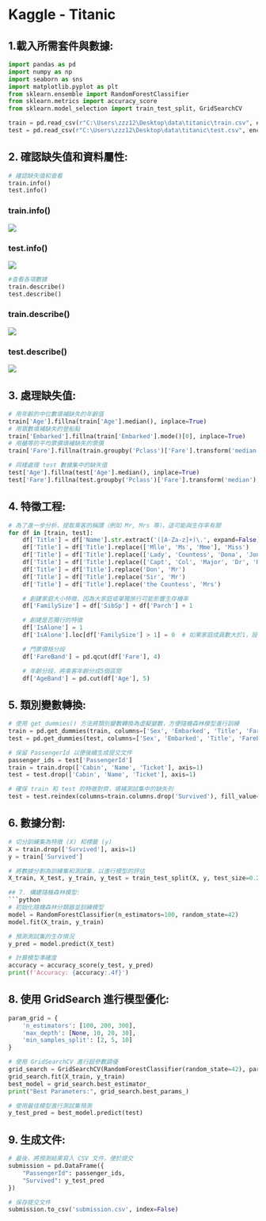 # Kaggle - Titanic 

## 1.載入所需套件與數據:
```python
import pandas as pd
import numpy as np
import seaborn as sns
import matplotlib.pyplot as plt
from sklearn.ensemble import RandomForestClassifier
from sklearn.metrics import accuracy_score
from sklearn.model_selection import train_test_split, GridSearchCV

train = pd.read_csv(r"C:\Users\zzz12\Desktop\data\titanic\train.csv", encoding="utf-8")
test = pd.read_csv(r"C:\Users\zzz12\Desktop\data\titanic\test.csv", encoding="utf-8")
```

## 2. 確認缺失值和資料屬性:

```python
# 確認缺失值和查看
train.info()
test.info()
```
### train.info()  
![](https://github.com/zzz123343/Kaggle---Titanic-/raw/main/images/0-1.png)  
### test.info()  
![](https://github.com/zzz123343/Kaggle---Titanic-/raw/main/images/0-2.png)  

```python
#查看各項數據
train.describe()
test.describe()
```
### train.describe()  
![](https://github.com/zzz123343/Kaggle---Titanic-/raw/main/images/1-1.png)  
### test.describe()  
![](https://github.com/zzz123343/Kaggle---Titanic-/raw/main/images/1-2.png)  

## 3. 處理缺失值:
```python
# 用年齡的中位數填補缺失的年齡值
train['Age'].fillna(train['Age'].median(), inplace=True)
# 用眾數填補缺失的登船點
train['Embarked'].fillna(train['Embarked'].mode()[0], inplace=True)
# 用艙等的平均票價填補缺失的票價
train['Fare'].fillna(train.groupby('Pclass')['Fare'].transform('median'), inplace=True)

# 同樣處理 test 數據集中的缺失值
test['Age'].fillna(test['Age'].median(), inplace=True)
test['Fare'].fillna(test.groupby('Pclass')['Fare'].transform('median'), inplace=True)
```

## 4. 特徵工程:
```python
# 為了進一步分析，提取乘客的稱謂（例如 Mr, Mrs 等），這可能與生存率有關
for df in [train, test]:
    df['Title'] = df['Name'].str.extract('([A-Za-z]+)\.', expand=False)
    df['Title'] = df['Title'].replace(['Mlle', 'Ms', 'Mme'], 'Miss')
    df['Title'] = df['Title'].replace(['Lady', 'Countess', 'Dona', 'Jonkheer'], 'Rare')
    df['Title'] = df['Title'].replace(['Capt', 'Col', 'Major', 'Dr', 'Rev'], 'Officer')
    df['Title'] = df['Title'].replace('Don', 'Mr')
    df['Title'] = df['Title'].replace('Sir', 'Mr')
    df['Title'] = df['Title'].replace('the Countess', 'Mrs')

    # 創建家庭大小特徵，因為大家庭或單獨旅行可能影響生存機率
    df['FamilySize'] = df['SibSp'] + df['Parch'] + 1

    # 創建是否獨行的特徵
    df['IsAlone'] = 1
    df['IsAlone'].loc[df['FamilySize'] > 1] = 0  # 如果家庭成員數大於1，設置為非獨行

    # 門票價格分段
    df['FareBand'] = pd.qcut(df['Fare'], 4)

    # 年齡分段，將乘客年齡分成5個區間
    df['AgeBand'] = pd.cut(df['Age'], 5)
```

## 5. 類別變數轉換:
```python
# 使用 get_dummies() 方法將類別變數轉換為虛擬變數，方便隨機森林模型進行訓練
train = pd.get_dummies(train, columns=['Sex', 'Embarked', 'Title', 'FareBand', 'AgeBand'], drop_first=True)
test = pd.get_dummies(test, columns=['Sex', 'Embarked', 'Title', 'FareBand', 'AgeBand'], drop_first=True)

# 保留 PassengerId 以便後續生成提交文件
passenger_ids = test['PassengerId']
train = train.drop(['Cabin', 'Name', 'Ticket'], axis=1)
test = test.drop(['Cabin', 'Name', 'Ticket'], axis=1)

# 確保 train 和 test 的特徵對齊，填補測試集中的缺失列
test = test.reindex(columns=train.columns.drop('Survived'), fill_value=0)
```

## 6. 數據分割:
```python
# 切分訓練集為特徵 (X) 和標籤 (y)
X = train.drop(['Survived'], axis=1)
y = train['Survived']

# 將數據分割為訓練集和測試集，以進行模型的評估
X_train, X_test, y_train, y_test = train_test_split(X, y, test_size=0.2, random_state=42)

## 7. 構建隨機森林模型:
```python
# 初始化隨機森林分類器並訓練模型
model = RandomForestClassifier(n_estimators=100, random_state=42)
model.fit(X_train, y_train)

# 預測測試集的生存情況
y_pred = model.predict(X_test)

# 計算模型準確度
accuracy = accuracy_score(y_test, y_pred)
print(f'Accuracy: {accuracy:.4f}')
```

## 8. 使用 GridSearch 進行模型優化:
```python
param_grid = {
    'n_estimators': [100, 200, 300],
    'max_depth': [None, 10, 20, 30],
    'min_samples_split': [2, 5, 10]
}

# 使用 GridSearchCV 進行超參數調優
grid_search = GridSearchCV(RandomForestClassifier(random_state=42), param_grid, cv=5, scoring='accuracy')
grid_search.fit(X_train, y_train)
best_model = grid_search.best_estimator_
print("Best Parameters:", grid_search.best_params_)

# 使用最佳模型進行測試集預測
y_test_pred = best_model.predict(test)
```

## 9. 生成文件:
```python
# 最後，將預測結果寫入 CSV 文件，便於提交
submission = pd.DataFrame({
    "PassengerId": passenger_ids,
    "Survived": y_test_pred
})

# 保存提交文件
submission.to_csv('submission.csv', index=False)
```
